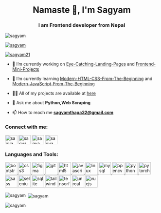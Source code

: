 <h1 align="center">Namaste 🙏, I'm Sagyam</h1>
<h3 align="center">I am Frontend developer from Nepal</h3>

<p align="left"> <img src="https://komarev.com/ghpvc/?username=sagyam&label=Profile%20views&color=0e75b6&style=flat" alt="sagyam" /> </p>

<p align="left"> <a href="https://github.com/ryo-ma/github-profile-trophy"><img src="https://github-profile-trophy.vercel.app/?username=sagyam" alt="sagyam" /></a> </p>

<p align="left"> <a href="https://twitter.com/sagyam21" target="blank"><img src="https://img.shields.io/twitter/follow/sagyam21?logo=twitter&style=for-the-badge" alt="sagyam21" /></a> </p>

- 🔭 I’m currently working on [Eye-Catching-Landing-Pages](Eye-Catching-Landing-Pages) and [Frontend-Mini-Projects](Frontend-Mini-Projects)

- 🌱 I’m currently learning [Modern-HTML-CSS-From-The-Beginning](Modern-HTML-CSS-From-The-Beginning) and [Modern-JavaScript-From-The-Beginning](Modern-JavaScript-From-The-Beginning)

- 👨‍💻 All of my projects are available at [here](https://github.com/Sagyam?tab=repositories&q=&type=source&language=)

- 💬 Ask me about **Python,Web Scraping**

- 📫 How to reach me **sagyamthapa32@gmail.com**

<h3 align="left">Connect with me:</h3>
<p align="left">
<a href="https://twitter.com/sagyam21" target="blank"><img align="center" src="https://cdn.jsdelivr.net/npm/simple-icons@3.0.1/icons/twitter.svg" alt="sagyam21" height="30" width="40" /></a>
<a href="https://linkedin.com/in/sagyam-thapa-b56586178" target="blank"><img align="center" src="https://cdn.jsdelivr.net/npm/simple-icons@3.0.1/icons/linkedin.svg" alt="sagyam-thapa-b56586178" height="30" width="40" /></a>
<a href="https://kaggle.com/sagyamthapa" target="blank"><img align="center" src="https://cdn.jsdelivr.net/npm/simple-icons@3.0.1/icons/kaggle.svg" alt="sagyamthapa" height="30" width="40" /></a>
<a href="https://www.hackerrank.com/sagyam" target="blank"><img align="center" src="https://cdn.jsdelivr.net/npm/simple-icons@3.0.1/icons/hackerrank.svg" alt="sagyam" height="30" width="40" /></a>
</p>

<h3 align="left">Languages and Tools:</h3>
<p align="left"> <a href="https://getbootstrap.com" target="_blank"> <img src="https://devicons.github.io/devicon/devicon.git/icons/bootstrap/bootstrap-plain.svg" alt="bootstrap" width="40" height="40"/> </a> <a href="https://www.w3schools.com/css/" target="_blank"> <img src="https://devicons.github.io/devicon/devicon.git/icons/css3/css3-original-wordmark.svg" alt="css3" width="40" height="40"/> </a> <a href="https://www.figma.com/" target="_blank"> <img src="https://www.vectorlogo.zone/logos/figma/figma-icon.svg" alt="figma" width="40" height="40"/> </a> <a href="https://git-scm.com/" target="_blank"> <img src="https://www.vectorlogo.zone/logos/git-scm/git-scm-icon.svg" alt="git" width="40" height="40"/> </a> <a href="https://www.w3.org/html/" target="_blank"> <img src="https://devicons.github.io/devicon/devicon.git/icons/html5/html5-original-wordmark.svg" alt="html5" width="40" height="40"/> </a> <a href="https://developer.mozilla.org/en-US/docs/Web/JavaScript" target="_blank"> <img src="https://devicons.github.io/devicon/devicon.git/icons/javascript/javascript-original.svg" alt="javascript" width="40" height="40"/> </a> <a href="https://www.linux.org/" target="_blank"> <img src="https://devicons.github.io/devicon/devicon.git/icons/linux/linux-original.svg" alt="linux" width="40" height="40"/> </a> <a href="https://www.mysql.com/" target="_blank"> <img src="https://devicons.github.io/devicon/devicon.git/icons/mysql/mysql-original-wordmark.svg" alt="mysql" width="40" height="40"/> </a> <a href="https://opencv.org/" target="_blank"> <img src="https://www.vectorlogo.zone/logos/opencv/opencv-icon.svg" alt="opencv" width="40" height="40"/> </a> <a href="https://www.python.org" target="_blank"> <img src="https://devicons.github.io/devicon/devicon.git/icons/python/python-original.svg" alt="python" width="40" height="40"/> </a> <a href="https://pytorch.org/" target="_blank"> <img src="https://www.vectorlogo.zone/logos/pytorch/pytorch-icon.svg" alt="pytorch" width="40" height="40"/> </a> <a href="https://sass-lang.com" target="_blank"> <img src="https://devicons.github.io/devicon/devicon.git/icons/sass/sass-original.svg" alt="sass" width="40" height="40"/> </a> <a href="https://www.selenium.dev" target="_blank"> <img src="https://raw.githubusercontent.com/detain/svg-logos/780f25886640cef088af994181646db2f6b1a3f8/svg/selenium-logo.svg" alt="selenium" width="40" height="40"/> </a> <a href="https://www.sqlite.org/" target="_blank"> <img src="https://www.vectorlogo.zone/logos/sqlite/sqlite-icon.svg" alt="sqlite" width="40" height="40"/> </a> <a href="https://tailwindcss.com/" target="_blank"> <img src="https://www.vectorlogo.zone/logos/tailwindcss/tailwindcss-icon.svg" alt="tailwind" width="40" height="40"/> </a> <a href="https://www.tensorflow.org" target="_blank"> <img src="https://www.vectorlogo.zone/logos/tensorflow/tensorflow-icon.svg" alt="tensorflow" width="40" height="40"/> </a> <a href="https://unrealengine.com/" target="_blank"> <img src="https://raw.githubusercontent.com/kenangundogan/fontisto/036b7eca71aab1bef8e6a0518f7329f13ed62f6b/icons/svg/brand/unreal-engine.svg" alt="unreal" width="40" height="40"/> </a> <a href="https://vuejs.org/" target="_blank"> <img src="https://devicons.github.io/devicon/devicon.git/icons/vuejs/vuejs-original-wordmark.svg" alt="vuejs" width="40" height="40"/> </a> </p>

<p><img align="left" src="https://github-readme-stats.vercel.app/api/top-langs?username=sagyam&show_icons=true&locale=en&layout=compact" alt="sagyam" /></p>

<p>&nbsp;<img align="center" src="https://github-readme-stats.vercel.app/api?username=sagyam&show_icons=true&locale=en" alt="sagyam" /></p>

<p><img align="center" src="https://github-readme-streak-stats.herokuapp.com/?user=sagyam&" alt="sagyam" /></p>
